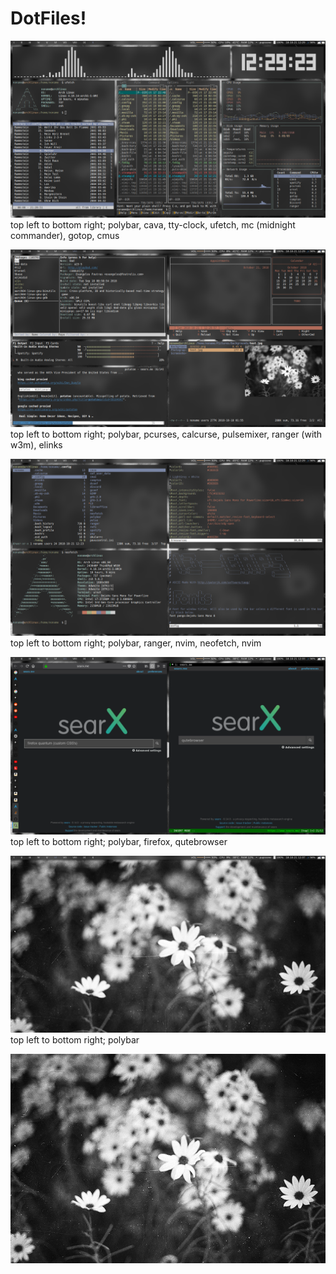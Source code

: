 # DotFiles!

![alt text](https://raw.githubusercontent.com/Im-Nameless/DotFiles/master/2018-10-21_12-29-23.png)
top left to bottom right; polybar, cava, tty-clock, ufetch, mc (midnight commander), gotop, cmus

![alt text](https://raw.githubusercontent.com/Im-Nameless/DotFiles/master/2018-10-21_12-29-57.png)
top left to bottom right; polybar, pcurses, calcurse, pulsemixer, ranger (with w3m), elinks

![alt text](https://raw.githubusercontent.com/Im-Nameless/DotFiles/master/2018-10-21_12-29-32.png)
top left to bottom right; polybar, ranger, nvim, neofetch, nvim

![alt text](https://raw.githubusercontent.com/Im-Nameless/DotFiles/master/2018-10-21_12-33-06.png)
top left to bottom right; polybar, firefox, qutebrowser

![alt text](https://raw.githubusercontent.com/Im-Nameless/DotFiles/master/2018-10-21_12-37-53.png)
top left to bottom right; polybar

![alt text](https://raw.githubusercontent.com/Im-Nameless/DotFiles/master/test.jpg)
